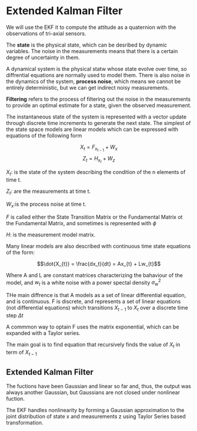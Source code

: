 # Extended Kalman Filter

We will use the EKF it to compute the attitude as a quaternion with the observations of tri-axial sensors.

The **state** is the physical state, which can be desribed by dynamic variables. The noise in the measurements means that there is a certain degree of uncertainty in them. 

A dynamical system is the physical statw whose state evolve over time, so diffrential equations are normally used to model them. There is also noise in the dynamics of the system, **process noise**, which means we cannot be entirely deterministic, but we can get indirect noisy measurements. 

**Filtering** refers to the process of filtering out the noise in the measurements to provide an optimal estimate for a state, given the observed measurement. 

The instantaneous state of the system is represented with a vector update through discrete time increments to generate the next state. The simplest of the state space models are linear models which can be expressed with equations of the following form

$$X_{t} = F_{x_{t-1}}+W_{x}$$
$$Z_{t} = H_{x_{t}}+ W_{z}$$

$X_{t}$: is the state of the system describing the condition of the n elements of time t.

$Z_{t}$: are the measurements at time t. 

$W_{x}$:is the process noise at time t.

$F$ is called either the State Transition Matrix or the Fundamental Matrix ot the Fundamental Matrix, and sometimes is represented with $\phi$

$H$: is the measurement model matrix.

Many linear models are also described with continuous time state equations of the form:

$$\dot{X_{t}} = \frac{dx_t}{dt} = Ax_{t} + Lw_{t}$$

Where A and L are constant matrices characterizing the bahaviour of the model, and $w_{t}$ is a white noise with a power spectal density $\sigma_{w}^2$

THe main diffrence is that A models as a set of linear differential equation, and is continuous. F is discrete, and represents a set of linear equations (not differential equations) which transitions $X_{t-1}$ to $X_{t}$ over a discrete time step $\Delta t$

A commmon way to optain F uses the matrix exponential, which can be expanded with a Taylor series. 

The main goal is to find equation that recursively finds the value of $X_t$ in term of $X_{t-1}$

## Extended Kalman Filter

The fuctions have been Gaussian and linear so far and, thus, the output was always another Gaussian, but Gaussians are not closed under nonlinear fuction.

The EKF handles nonlinearity by forming a Gaussian approximation to the joint distribution of state x and measurements z using Taylor Series based transformation. 